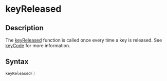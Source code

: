 # keyReleased

## Description

The [keyReleased](keyReleased) function is called once every time a key is released. See [keyCode](keyCode) for more information.

## Syntax

```c
keyReleased()
```